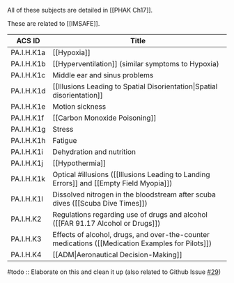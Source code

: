 All of these subjects are detailed in [[PHAK Ch17]]. 

These are related to [[IMSAFE]].

| ACS ID     | Title                                                                   |
| ---------- | ----------------------------------------------------------------------- |
| PA.I.H.K1a | [[Hypoxia]]                                                             |
| PA.I.H.K1b | [[Hyperventilation]] (similar symptoms to Hypoxia)                      |
| PA.I.H.K1c | Middle ear and sinus problems                                           |
| PA.I.H.K1d | [[Illusions Leading to Spatial Disorientation\|Spatial disorientation]] |
| PA.I.H.K1e | Motion sickness                                                         |
| PA.I.H.K1f | [[Carbon Monoxide Poisoning]]                                           |
| PA.I.H.K1g | Stress                                                                  |
| PA.I.H.K1h | Fatigue                                                                 |
| PA.I.H.K1i | Dehydration and nutrition                                               |
| PA.I.H.K1j | [[Hypothermia]]                                                         |
| PA.I.H.K1k | Optical #illusions ([[Illusions Leading to Landing Errors]] and [[Empty Field Myopia]])                                      |
| PA.I.H.K1l | Dissolved nitrogen in the bloodstream after scuba dives ([[Scuba Dive Times]]) |
| PA.I.H.K2  | Regulations regarding use of drugs and alcohol ([[FAR 91.17 Alcohol or Drugs]])                        |
| PA.I.H.K3  | Effects of alcohol, drugs, and over-the-counter medications ([[Medication Examples for Pilots]])            |
| PA.I.H.K4  | [[ADM\|Aeronautical Decision-Making]]                                 |

#todo :: Elaborate on this and clean it up (also related to Github Issue [#29](https://github.com/johnjackoleary/cfi-commonplace-book/issues/29))

